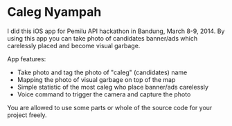 Caleg Nyampah
=============

I did this iOS app for Pemilu API hackathon in Bandung, March 8-9, 2014.
By using this app you can take photo of candidates banner/ads which carelessly placed and become visual garbage.

App features:

* Take photo and tag the photo of "caleg" (candidates) name
* Mapping the photo of visual garbage on top of the map
* Simple statistic of the most caleg who place banner/ads carelessly
* Voice command to trigger the camera and capture the photo

You are allowed to use some parts or whole of the source code for your project freely. 
